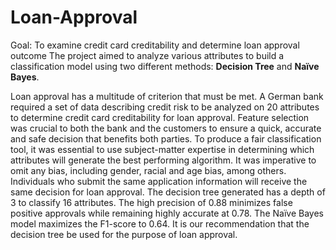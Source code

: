 # Loan-Approval
Goal: To examine credit card creditability and determine loan approval outcome 
The project aimed to analyze various attributes to build a classification model using two different methods: **Decision Tree** and **Naïve Bayes**.

Loan approval has a multitude of criterion that must be met. A German bank required a set of data describing credit risk to be analyzed on 20 attributes to determine credit card creditability for loan approval. Feature selection was crucial to both the bank and the customers to ensure a quick, accurate and safe decision that benefits both parties. To produce a fair classification tool, it was essential to use subject-matter expertise in determining which attributes will generate the best performing algorithm. It was imperative to omit any bias, including gender, racial and age bias, among others. Individuals who submit the same application information will receive the same decision for loan approval. The decision tree generated has a depth of 3 to classify 16 attributes. The high precision of 0.88 minimizes false positive approvals while remaining highly accurate at 0.78. The Naïve Bayes model maximizes the F1-score to 0.64. It is our recommendation that the decision tree be used for the purpose of loan approval.
